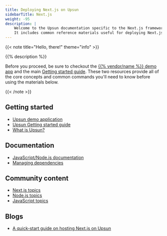 ```yaml
---
title: Deploying Next.js on Upsun
sidebarTitle: Next.js
weight: -95
description: |
    Welcome to the Upsun documentation specific to the Next.js framework on Upsun.
    It includes common reference materials useful for deploying Next.js, but also external community and blog resources that cover more advanced topics relevant for the framework.
---
```


{{< note title="Hello, there!" theme="info" >}}

{{% description %}}

Before you proceed, be sure to checkout the [{{% vendor/name %}} demo app](https://console.upsun.com/projects/create-project) and the main [Getting started guide](/start/here/_index.md). These two resources provide all of the core concepts and common commands you'll need to know before using the materials below.

{{< /note >}}

## Getting started

- [Upsun demo application](https://console.upsun.com/projects/create-project)
- [Upsun Getting started guide](/start/here/_index.md)
- [What is Upsun?](/learn/overview)

## Documentation

- [JavaScript/Node.js documentation](/languages/nodejs/)
- [Managing dependencies](/languages/nodejs#dependencies)

## Community content

- [Next.js topics](https://support.platform.sh/hc/en-us/search?utf8=%E2%9C%93&query=nextjs)
- [Node.js topics](https://support.platform.sh/hc/en-us/search?utf8=%E2%9C%93&query=node)
- [JavaScript topics](https://support.platform.sh/hc/en-us/search?utf8=%E2%9C%93&query=js)

## Blogs

- [A quick-start guide on hosting Next.js on Upsun](https://upsun.com/blog/setting-up-next-js-on-upsun/)

<!-- ## Video -->